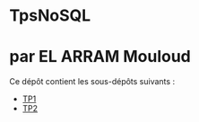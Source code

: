 # TpsNoSQL

# par EL ARRAM Mouloud

Ce dépôt contient les sous-dépôts suivants :

- [TP1](./TP1)
- [TP2](./TP2)
